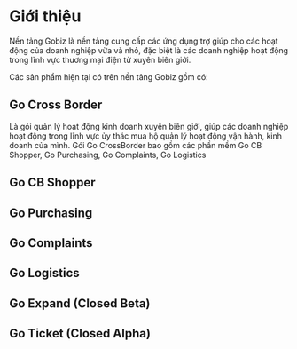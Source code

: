 # Giới thiệu

Nền tảng Gobiz là nền tảng cung cấp các ứng dụng trợ giúp cho các hoạt động của doanh nghiệp vừa và nhỏ, đặc biệt là các doanh nghiệp hoạt động trong lĩnh vực thương mại điện tử xuyên biên giới.

Các sản phẩm hiện tại có trên nền tảng Gobiz gồm có:

## Go Cross Border

Là gói quản lý hoạt động kinh doanh xuyên biên giới, giúp các doanh nghiệp hoạt động trong lĩnh vực ủy thác mua hộ quản lý hoạt động vận hành, kinh doanh của mình. Gói Go CrossBorder bao gồm các phần mềm Go CB Shopper, Go Purchasing, Go Complaints, Go Logistics

## Go CB Shopper

## Go Purchasing

## Go Complaints

## Go Logistics

## Go Expand \(Closed Beta\)

## Go Ticket \(Closed Alpha\)

